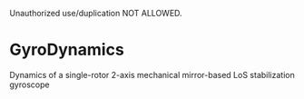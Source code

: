 Unauthorized use/duplication NOT ALLOWED.

# GyroDynamics
Dynamics of a single-rotor 2-axis mechanical mirror-based LoS stabilization gyroscope
